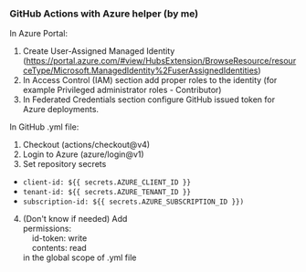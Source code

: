 ### GitHub Actions with Azure helper (by me)

In Azure Portal:
1. Create User-Assigned Managed Identity (https://portal.azure.com/#view/HubsExtension/BrowseResource/resourceType/Microsoft.ManagedIdentity%2FuserAssignedIdentities)
2. In Access Control (IAM) section add proper roles to the identity (for example Privileged administrator roles - Contributor)
3. In Federated Credentials section configure GitHub issued token for Azure deployments.

In GitHub .yml file:
1. Checkout (actions/checkout@v4)
2. Login to Azure (azure/login@v1)
3. Set repository secrets
* `client-id: ${{ secrets.AZURE_CLIENT_ID }}`
* `tenant-id: ${{ secrets.AZURE_TENANT_ID }}`
* `subscription-id: ${{ secrets.AZURE_SUBSCRIPTION_ID }})`
4. (Don't know if needed) Add\
permissions: \
&nbsp;&nbsp;&nbsp;&nbsp;id-token: write \
&nbsp;&nbsp;&nbsp;&nbsp;contents: read \
in the global scope of .yml file